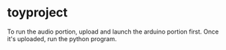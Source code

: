 # toyproject

To run the audio portion, upload and launch the arduino portion first. Once it's uploaded, run the python program.